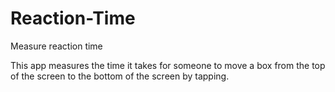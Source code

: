 # Reaction-Time
Measure reaction time

This app measures the time it takes for someone to move a box from the top of the screen to the bottom of the screen by tapping.
